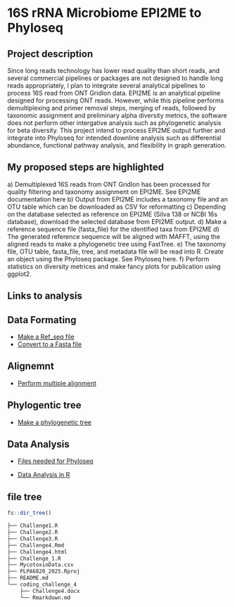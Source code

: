# 16S rRNA Microbiome EPI2ME to Phyloseq

## Project description
Since long reads technology has lower read quality than short reads, and several commercial pipelines or
packages are not designed to handle long reads appropriately, I plan to integrate several analytical
pipelines to process 16S read from ONT GridIon data. EPI2ME is an analytical pipeline designed for processing ONT reads.
However, while this pipeline performs demultiplexing and primer removal steps, merging of reads, followed by
taxonomic assignment and preliminary alpha diversity metrics, the software does not perform other intergative analysis
such as phylogenetic analysis for beta diversity. This project intend to process EPI2ME output further and integrate into Phyloseq for intended downline analysis such as differential abundance, functional pathway analysis, and flexibility in graph generation. 

## My proposed steps are highlighted

a) Demultiplexed 16S reads from ONT GridIon has been processed for quality filtering and taxonomy assignment on EPI2ME. See EPI2ME documentation here 
b) Output from EPI2ME includes a taxonomy file and an OTU table which can be downloaded as CSV for reformatting
c) Depending on the database selected as reference on EPI2ME (Silva 138 or NCBI 16s database), download the selected database from EPI2ME output.
d) Make a reference sequence file (fasta_file) for the identified taxa from EPI2ME
d) The generated reference sequence will be aligned with MAFFT, using the aligned reads to make a
phylogenetic tree using FastTree.
e) The taxonomy file, OTU table, fasta_file, tree, and metadata file will be read into R. Create an object using the Phyloseq package. See Phyloseq here.
f) Perform statistics on diversity metrices and make fancy plots for publication using ggplot2. 


## Links to analysis
## Data Formating

- [Make a Ref_seq file](Bash_Scripts/Data_Formatting/species_replace.sh)
- [Convert to a Fasta file](Bash_Scripts/Data_Formatting/CSV_to_fasta.sh)

## Alignemnt

- [Perform multiple alignment](Bash_Scripts/Ref_Seq_Alignment/Align.sh)

## Phylogentic tree

- [Make a phylogenetic tree](Bash_Scripts/Phylogenetic_Tree/tree.sh)

## Data Analysis

- [Files needed for Phyloseq](R_data)

- [Data Analysis in R](rcode.Rmd)



## file tree

```r
fs::dir_tree()
```

```bash
├── Challenge1.R
├── Challenge2.R
├── Challenge3.R
├── Challenge4.Rmd
├── Challenge4.html
├── Challenge_1.R
├── MycotoxinData.csv
├── PLPA6820_2025.Rproj
├── README.md
└── coding_challenge_4
    ├── Challenge4.docx
    └── Rmarkdown.md
```
